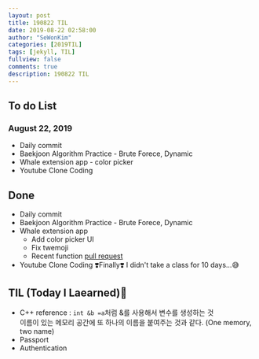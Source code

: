 ```yaml
---
layout: post
title: 190822 TIL
date: 2019-08-22 02:58:00
author: "SeWonKim"
categories: [2019TIL]
tags: [jekyll, TIL]
fullview: false
comments: true
description: 190822 TIL
---
```


## To do List

### August 22, 2019

- Daily commit
- Baekjoon Algorithm Practice - Brute Forece, Dynamic
- Whale extension app - color picker
- Youtube Clone Coding

## Done

- Daily commit
- Baekjoon Algorithm Practice - Brute Forece, Dynamic
- Whale extension app
  - Add color picker UI
  - Fix twemoji
  - Recent function [pull request](https://github.com/soyoungjeong/EmojiByEternal/pull/9)
- Youtube Clone Coding ❣️Finally❣️️️ I didn't take a class for 10 days...😅

## TIL (Today I Laearned)🤔

- C++ reference : `int &b =a`처럼 &를 사용해서 변수를 생성하는 것  
  이름이 있는 메모리 공간에 또 하나의 이름을 붙여주는 것과 같다. (One memory, two name)
- Passport
- Authentication
